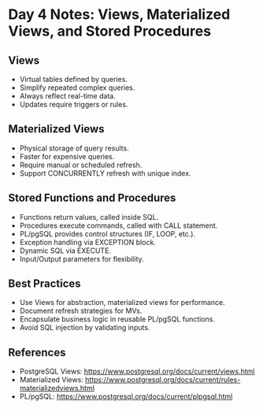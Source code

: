 # Day 4 Notes: Views, Materialized Views, and Stored Procedures

## Views
- Virtual tables defined by queries.
- Simplify repeated complex queries.
- Always reflect real-time data.
- Updates require triggers or rules.

## Materialized Views
- Physical storage of query results.
- Faster for expensive queries.
- Require manual or scheduled refresh.
- Support CONCURRENTLY refresh with unique index.

## Stored Functions and Procedures
- Functions return values, called inside SQL.
- Procedures execute commands, called with CALL statement.
- PL/pgSQL provides control structures (IF, LOOP, etc.).
- Exception handling via EXCEPTION block.
- Dynamic SQL via EXECUTE.
- Input/Output parameters for flexibility.

## Best Practices
- Use Views for abstraction, materialized views for performance.
- Document refresh strategies for MVs.
- Encapsulate business logic in reusable PL/pgSQL functions.
- Avoid SQL injection by validating inputs.

## References
- PostgreSQL Views: https://www.postgresql.org/docs/current/views.html
- Materialized Views: https://www.postgresql.org/docs/current/rules-materializedviews.html
- PL/pgSQL: https://www.postgresql.org/docs/current/plpgsql.html